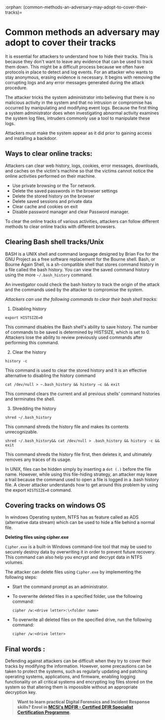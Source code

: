 :orphan:
(common-methods-an-adversary-may-adopt-to-cover-their-tracks)=

# Common methods an adversary may adopt to cover their tracks

It is essential for attackers to understand how to hide their tracks. This is because they don't want to leave any evidence that can be used to track them down. This might be a difficult process because we often have protocols in place to detect and log events. For an attacker who wants to stay anonymous, erasing evidence is necessary. It begins with removing the corrupting logs and any error messages generated during the attack procedure.

The attacker tricks the system administrator into believing that there is no malicious activity in the system and that no intrusion or compromise has occurred by manipulating and modifying event logs. Because the first thing a system administrator does when investigating abnormal activity examines the system log files, intruders commonly use a tool to manipulate these logs.

Attackers must make the system appear as it did prior to gaining access and installing a backdoor.

## Ways to clear online tracks:

Attackers can clear web history, logs, cookies, error messages, downloads, and caches on the victim's machine so that the victims cannot notice the online activities performed on their machine.

- Use private browsing or the Tor network.
- Delete the saved passwords in the browser settings
- Delete the stored history on the browser
- Delete saved sessions and private data
- Clear cache and cookies on exit
- Disable password manager and clear Password manager.

To clear the online tracks of various activities, attackers can follow different methods to clear online tracks with different browsers.

## Clearing Bash shell tracks/Unix

BASH is a UNIX shell and command language designed by Brian Fox for the GNU Project as a free software replacement for the Bourne shell. Bash, or Bourne Again Shell, is a sh-compatible shell that stores command history in a file called the bash history. You can view the saved command history using the more `~/.bash_history` command.

An investigator could check the bash history to track the origin of the attack and the commands used by the attacker to compromise the system.

_Attackers can use the following commands to clear their bash shell tracks:_

1. Disabling history

`export HISTSIZE=0 `

This command disables the Bash shell's ability to save history. The number of commands to be saved is determined by HISTSIZE, which is set to 0. Attackers lose the ability to review previously used commands after performing this command.

2. Clear the history

`history -c`

This command is used to clear the stored history and It is an effective alternative to disabling the history command

`cat /dev/null > ~.bash_history && history –c && exit`

This command clears the current and all previous shells' command histories and terminates the shell.

3. Shredding the history

`shred ~/.bash_history`

This command shreds the history file and makes its contents unrecognizable.

`shred ~/.bash_history&& cat /dev/null > .bash_history && history -c && exit`

This command shreds the history file first, then deletes it, and ultimately removes any traces of its usage.

In UNIX, files can be hidden simply by inserting a `dot (.)` before the file name. However, while using this file-hiding strategy, an attacker may leave a trail because the command used to open a file is logged in a .bash history file. A clever attacker understands how to get around this problem by using the export `HISTSIZE=0` command.

## Covering tracks on windows OS

In windows Operating system, NTFS has as feature called as ADS (alternative data stream) which can be used to hide a file behind a normal file.

**Deleting files using cipher.exe**

`Cipher.exe` is a built-in Windows command-line tool that may be used to securely destroy data by overwriting it in order to prevent future recovery. This command can also help you encrypt and decrypt data in NTFS volumes.

The attacker can delete files using `Cipher.exe` by implementing the following steps:

- Start the command prompt as an administrator.

- To overwrite deleted files in a specified folder, use the following command:

  `cipher /w:<drive letter>:\<folder name>`

- To overwrite all deleted files on the specified drive, run the following command:

  `cipher /w:<drive letter>`

## Final words :

Defending against attackers can be difficult when they try to cover their tracks by modifying the information. However, some precautions can be taken to protect the systems, such as regularly updating and patching operating systems, applications, and firmware, enabling logging functionality on all critical systems and encrypting log files stored on the system so that altering them is impossible without an appropriate decryption key.

> **Want to learn practical Digital Forensics and Incident Response skills? Enrol in [MCSI's MDFIR - Certified DFIR Specialist Certification Programme](https://www.mosse-institute.com/certifications/mdfir-certified-dfir-specialist.html).**
